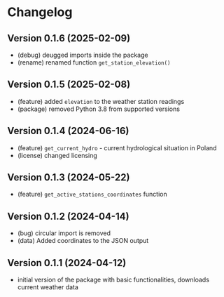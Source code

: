 # Changelog

## Version 0.1.6 (2025-02-09)

- (debug) deugged imports inside the package
- (rename) renamed function `get_station_elevation()`

## Version 0.1.5 (2025-02-08)

- (feature) added `elevation` to the weather station readings
- (package) removed Python 3.8 from supported versions

## Version 0.1.4 (2024-06-16)

- (feature) `get_current_hydro` - current hydrological situation in Poland
- (license) changed licensing

## Version 0.1.3 (2024-05-22)

- (feature) `get_active_stations_coordinates` function

## Version 0.1.2 (2024-04-14)

- (bug) circular import is removed
- (data) Added coordinates to the JSON output

## Version 0.1.1 (2024-04-12)

- initial version of the package with basic functionalities, downloads current weather data